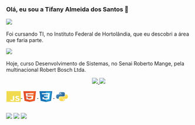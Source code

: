 ### Olá, eu sou a Tifany Almeida dos Santos 👋

<a href="https://hto.ifsp.edu.br/institucional/" target="_blank"><img src="http://gru.ifsp.edu.br/images/if.png" target="_blank" width = "30px" heigth = "30px"></a>
<p>Foi cursando TI, no Instituto Federal de Hortolândia, que eu descobri a área que faria parte.</p>

<a href="https://www.bosch.com.br/" target="_blank"><img src="https://anpei.org.br/site-novo/wp-content/uploads/2019/05/bosch-3.jpg" target="_blank" width = "70px" heigth = "50px"></a>
<p>Hoje, curso Desenvolvimento de Sistemas, no Senai Roberto Mange, pela multinacional Robert Bosch Ltda.</p>


<div align="center">
  <a href="https://github.com/TifanyAlmeida">
  <img height="180em" src="https://github-readme-stats.vercel.app/api?username=TifanyAlmeida&show_icons=true&theme=dracula&include_all_commits=true&count_private=true"/>
  <img height="180em" src="https://github-readme-stats.vercel.app/api/top-langs/?username=TifanyAlmeida&layout=compact&langs_count=7&theme=dracula"/>
</div>
<div style="display: inline_block"><br>
  <img align="center" alt="Ti-Js" height="30" width="40" src="https://raw.githubusercontent.com/devicons/devicon/master/icons/javascript/javascript-plain.svg">
  <img align="center" alt="Ti-HTML" height="30" width="40" src="https://raw.githubusercontent.com/devicons/devicon/master/icons/html5/html5-original.svg">
  <img align="center" alt="Ti-CSS" height="30" width="40" src="https://raw.githubusercontent.com/devicons/devicon/master/icons/css3/css3-original.svg">
  <img align="center" alt="Ti-Python" height="30" width="40" src="https://raw.githubusercontent.com/devicons/devicon/master/icons/python/python-original.svg">
</div>
  
  ##
 
<div> 
  <a href="https://www.instagram.com/tifany_a_/" target="_blank"><img src="https://img.shields.io/badge/-Instagram-%23E4405F?style=for-the-badge&logo=instagram&logoColor=white" target="_blank"></a>
  <a href = "mailto:ticaanahi@outlook.com"><img src="https://img.shields.io/badge/-Gmail-%23333?style=for-the-badge&logo=gmail&logoColor=white" target="_blank"></a>
  <a href="https://www.linkedin.com/in/tifany-almeida-dos-santos-46a69920a" target="_blank"><img src="https://img.shields.io/badge/-LinkedIn-%230077B5?style=for-the-badge&logo=linkedin&logoColor=white" target="_blank"></a>  
</div>
